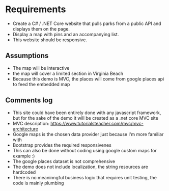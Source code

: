 # Requirements
* Create a C# / .NET Core website that pulls parks from a public API and displays them on the page.  
* Display a map with pins and an accompanying list.  
* This website should be responsive.  

## Assumptions
* The map will be interactive
* the map will cover a limited section in Virginia Beach
* Because this demo is MVC, the places will come from google places api to feed the embedded map


## Comments log
* This site could have been entirely done with any javascript framework, but for the sake of the demo it will be created as a .net core MVC site
* MVC description: https://www.tutorialsteacher.com/mvc/mvc-architecture
* Google maps is the chosen data provider just because I'm more familiar with
* Bootstrap provides the required responsivenes
* This can also be done without coding using google custom maps for example :)
* The google places dataset is not comprehensive
* The demo does not include localization, the string resources are hardcoded
* There is no meaninngful business logic that requires unit testing, the code is mainly plumbing
